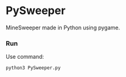 # PySweeper

MineSweeper made in Python using pygame.

### Run

Use command:
```
python3 PySweeper.py
```